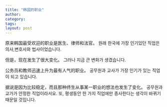 ```yaml
---
title: "韩国的职业"
author:
category: 
tags: 
layout: post
---
```

原来韩国最受欢迎的职业是医生、律师和法官。
원래 한국에 가장 인기있던 직업은 의사,변호사와 법사이었습니다.

但是，现在发生了很大变化。
그러나 지금 큰 변화가 생겼습니다.

公务员和教师迅速上升为最有人气的职业。
공무원과 교사가 가장 인기가 있는 직업이 되고 있습니다.

据说是因为比较稳定，而且那种终生从事某一职业的想法也发生了变化。
공무원과 교가가 안정한 직업이라서요. 또, 평생동안 한 가지 직업에만 종사한다는 생각이 바뀌기 때문일 것입니다.

